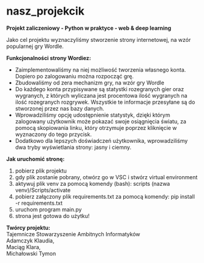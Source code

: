 ﻿# nasz_projekcik
**Projekt zaliczeniowy - Python w praktyce - web & deep learning**

Jako cel projektu wyznaczyliśmy stworzenie strony internetowej, na wzór popularnej gry Wordle.

**Funkcjonalności strony Wordiez:**
- Zaimplementowaliśmy na niej możliwość tworzenia własnego konta. Dopiero po zalogowaniu można rozpocząć grę.
- Zbudowaliśmy od zera mechanizm gry, na wzór gry Wordle
- Do każdego konta przypisywane są statystki rozegranych gier oraz wygranych, z których wyliczana jest procentowa ilość wygranych na ilość rozegranych rozgrywek. Wszystkie te informacje przesyłane są do stworzonej przez nas bazy danych.
- Wprowadziliśmy opcję udostępnienie statystyk, dzięki którym zalogowany użytkownik może pokazać swoje osiągnięcia światu, za pomocą skopiowania linku, który otrzymuje poprzez kliknięcie w wyznaczony do tego przycisk.
- Dodatkowo dla lepszych doświadczeń użytkownika, wprowadziliśmy dwa tryby wyświetlania strony: jasny i ciemny.

**Jak uruchomić stronę:**
1. pobierz plik projektu
2. gdy plik zostanie pobrany, otwórz go w VSC i stwórz virtual environment
3. aktywuj plik venv za pomocą komendy (bash):
        scripts (nazwa venv)/Scripts/activate
5. pobierz załączony plik requirements.txt za pomocą komendy:
        pip install -r requirements.txt
6. uruchom program main.py
7. strona jest gotowa do użytku!


**Twórcy projektu:**\
Tajemnicze Stowarzyszenie Ambitnych Informatyków\
Adamczyk Klaudia, \
Maciąg Klara, \
Michałowski Tymon


